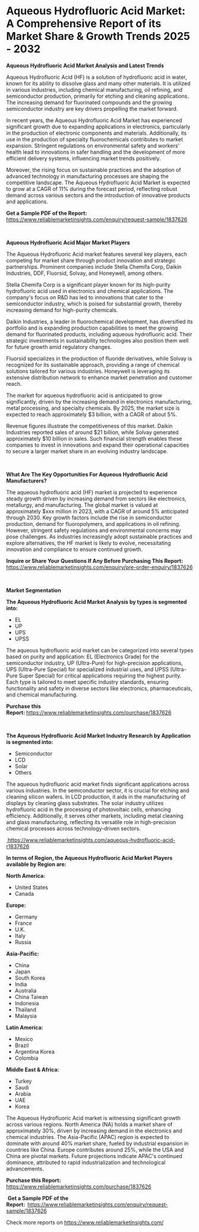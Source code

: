 <p><h1>Aqueous Hydrofluoric Acid Market: A Comprehensive Report of its Market Share & Growth Trends 2025 - 2032</h1></p><p><strong>Aqueous Hydrofluoric Acid Market Analysis and Latest Trends</strong></p>
<p><p>Aqueous Hydrofluoric Acid (HF) is a solution of hydrofluoric acid in water, known for its ability to dissolve glass and many other materials. It is utilized in various industries, including chemical manufacturing, oil refining, and semiconductor production, primarily for etching and cleaning applications. The increasing demand for fluorinated compounds and the growing semiconductor industry are key drivers propelling the market forward.</p><p>In recent years, the Aqueous Hydrofluoric Acid Market has experienced significant growth due to expanding applications in electronics, particularly in the production of electronic components and materials. Additionally, its use in the production of specialty fluorochemicals contributes to market expansion. Stringent regulations on environmental safety and workers' health lead to innovations in safer handling and the development of more efficient delivery systems, influencing market trends positively.</p><p>Moreover, the rising focus on sustainable practices and the adoption of advanced technology in manufacturing processes are shaping the competitive landscape. The Aqueous Hydrofluoric Acid Market is expected to grow at a CAGR of 11% during the forecast period, reflecting robust demand across various sectors and the introduction of innovative products and applications.</p></p>
<p><strong>Get a Sample PDF of the Report:&nbsp;</strong> <a href="https://www.reliablemarketinsights.com/enquiry/request-sample/1837626?utm_campaign=3540&utm_medium=2&utm_source=Github&utm_content=ia&utm_term=02042025&utm_id=aqueous-hydrofluoric-acid">https://www.reliablemarketinsights.com/enquiry/request-sample/1837626</a></p>
<p>&nbsp;</p>
<p><strong>Aqueous Hydrofluoric Acid Major Market Players</strong></p>
<p><p>The Aqueous Hydrofluoric Acid market features several key players, each competing for market share through product innovation and strategic partnerships. Prominent companies include Stella Chemifa Corp, Daikin Industries, DDF, Fluorsid, Solvay, and Honeywell, among others. </p><p>Stella Chemifa Corp is a significant player known for its high-purity hydrofluoric acid used in electronics and chemical applications. The company's focus on R&D has led to innovations that cater to the semiconductor industry, which is poised for substantial growth, thereby increasing demand for high-purity chemicals.</p><p>Daikin Industries, a leader in fluorochemical development, has diversified its portfolio and is expanding production capabilities to meet the growing demand for fluorinated products, including aqueous hydrofluoric acid. Their strategic investments in sustainability technologies also position them well for future growth amid regulatory changes.</p><p>Fluorsid specializes in the production of fluoride derivatives, while Solvay is recognized for its sustainable approach, providing a range of chemical solutions tailored for various industries. Honeywell is leveraging its extensive distribution network to enhance market penetration and customer reach.</p><p>The market for aqueous hydrofluoric acid is anticipated to grow significantly, driven by the increasing demand in electronics manufacturing, metal processing, and specialty chemicals. By 2025, the market size is expected to reach approximately $3 billion, with a CAGR of about 5%.</p><p>Revenue figures illustrate the competitiveness of this market. Daikin Industries reported sales of around $21 billion, while Solvay generated approximately $10 billion in sales. Such financial strength enables these companies to invest in innovations and expand their operational capacities to secure a larger market share in an evolving industry landscape.</p></p>
<p>&nbsp;</p>
<p><strong>What Are The Key Opportunities For Aqueous Hydrofluoric Acid Manufacturers?</strong></p>
<p><p>The aqueous hydrofluoric acid (HF) market is projected to experience steady growth driven by increasing demand from sectors like electronics, metallurgy, and manufacturing. The global market is valued at approximately $xxx million in 2023, with a CAGR of around 5% anticipated through 2030. Key growth factors include the rise in semiconductor production, demand for fluoropolymers, and applications in oil refining. However, stringent safety regulations and environmental concerns may pose challenges. As industries increasingly adopt sustainable practices and explore alternatives, the HF market is likely to evolve, necessitating innovation and compliance to ensure continued growth.</p></p>
<p><strong>Inquire or Share Your Questions If Any Before Purchasing This Report:</strong> <a href="https://www.reliablemarketinsights.com/enquiry/pre-order-enquiry/1837626?utm_campaign=3540&utm_medium=2&utm_source=Github&utm_content=ia&utm_term=02042025&utm_id=aqueous-hydrofluoric-acid">https://www.reliablemarketinsights.com/enquiry/pre-order-enquiry/1837626</a></p>
<p>&nbsp;</p>
<p><strong>Market Segmentation</strong></p>
<p><strong>The Aqueous Hydrofluoric Acid Market Analysis by types is segmented into:</strong></p>
<p><ul><li>EL</li><li>UP</li><li>UPS</li><li>UPSS</li></ul></p>
<p><p>The aqueous hydrofluoric acid market can be categorized into several types based on purity and application: EL (Electronics Grade) for the semiconductor industry, UP (Ultra-Pure) for high-precision applications, UPS (Ultra-Pure Special) for specialized industrial uses, and UPSS (Ultra-Pure Super Special) for critical applications requiring the highest purity. Each type is tailored to meet specific industry standards, ensuring functionality and safety in diverse sectors like electronics, pharmaceuticals, and chemical manufacturing.</p></p>
<p><strong>Purchase this Report:&nbsp;</strong><a href="https://www.reliablemarketinsights.com/purchase/1837626?utm_campaign=3540&utm_medium=2&utm_source=Github&utm_content=ia&utm_term=02042025&utm_id=aqueous-hydrofluoric-acid">https://www.reliablemarketinsights.com/purchase/1837626</a></p>
<p>&nbsp;</p>
<p><strong>The Aqueous Hydrofluoric Acid Market Industry Research by Application is segmented into:</strong></p>
<p><ul><li>Semiconductor</li><li>LCD</li><li>Solar</li><li>Others</li></ul></p>
<p><p>The aqueous hydrofluoric acid market finds significant applications across various industries. In the semiconductor sector, it is crucial for etching and cleaning silicon wafers. In LCD production, it aids in the manufacturing of displays by cleaning glass substrates. The solar industry utilizes hydrofluoric acid in the processing of photovoltaic cells, enhancing efficiency. Additionally, it serves other markets, including metal cleaning and glass manufacturing, reflecting its versatile role in high-precision chemical processes across technology-driven sectors.</p></p>
<p><a href="https://www.reliablemarketinsights.com/aqueous-hydrofluoric-acid-r1837626?utm_campaign=3540&utm_medium=2&utm_source=Github&utm_content=ia&utm_term=02042025&utm_id=aqueous-hydrofluoric-acid">&nbsp;https://www.reliablemarketinsights.com/aqueous-hydrofluoric-acid-r1837626</a></p>
<p><strong>In terms of Region, the Aqueous Hydrofluoric Acid Market Players available by Region are:</strong></p>
<p>
    <p> <strong> North America: </strong>
        <ul>
            <li>United States</li>
            <li>Canada</li>
        </ul>
        </p> 
    <p> <strong> Europe: </strong>
        <ul>
            <li>Germany</li>
            <li>France</li>
            <li>U.K.</li>
            <li>Italy</li>
            <li>Russia</li>
        </ul>
        </p> 
    <p> <strong> Asia-Pacific: </strong>
        <ul>
            <li>China</li>
            <li>Japan</li>
            <li>South Korea</li>
            <li>India</li>
            <li>Australia</li>
            <li>China Taiwan</li>
            <li>Indonesia</li>
            <li>Thailand</li>
            <li>Malaysia</li>
        </ul>
        </p> 
    <p> <strong> Latin America: </strong>
        <ul>
            <li>Mexico</li>
            <li>Brazil</li>
            <li>Argentina Korea</li>
            <li>Colombia</li>
        </ul>
        </p> 
    <p> <strong> Middle East & Africa: </strong>
        <ul>
            <li>Turkey</li>
            <li>Saudi</li>
            <li>Arabia</li>
            <li>UAE</li>
            <li>Korea</li>
        </ul>
    </p>
    </p>
<p><p>The Aqueous Hydrofluoric Acid market is witnessing significant growth across various regions. North America (NA) holds a market share of approximately 30%, driven by increasing demand in the electronics and chemical industries. The Asia-Pacific (APAC) region is expected to dominate with around 40% market share, fueled by industrial expansion in countries like China. Europe contributes around 25%, while the USA and China are pivotal markets. Future projections indicate APAC's continued dominance, attributed to rapid industrialization and technological advancements.</p></p>
<p><strong>Purchase this Report: </strong><a href="https://www.reliablemarketinsights.com/purchase/1837626?utm_campaign=3540&utm_medium=2&utm_source=Github&utm_content=ia&utm_term=02042025&utm_id=aqueous-hydrofluoric-acid">https://www.reliablemarketinsights.com/purchase/1837626</a></p>
<p>&nbsp;<strong>Get a Sample PDF of the Report:&nbsp;&nbsp;</strong><a href="https://www.reliablemarketinsights.com/enquiry/request-sample/1837626?utm_campaign=3540&utm_medium=2&utm_source=Github&utm_content=ia&utm_term=02042025&utm_id=aqueous-hydrofluoric-acid">https://www.reliablemarketinsights.com/enquiry/request-sample/1837626</a></p>
<p><strong></strong></p>
<p>Check more reports on <a href="https://www.reliablemarketinsights.com/?utm_campaign=3540&utm_medium=2&utm_source=Github&utm_content=ia&utm_term=02042025&utm_id=aqueous-hydrofluoric-acid">https://www.reliablemarketinsights.com/</a></p>